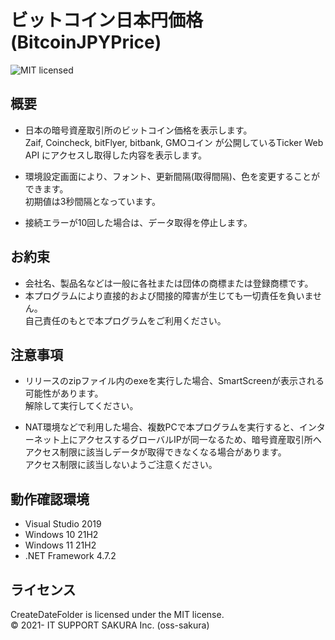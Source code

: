 ビットコイン日本円価格 (BitcoinJPYPrice)
=======================================
![MIT licensed][shield-license]

概要
-----------------
 * 日本の暗号資産取引所のビットコイン価格を表示します。<br>
Zaif, Coincheck, bitFlyer, bitbank, GMOコイン が公開しているTicker Web API にアクセスし取得した内容を表示します。
 
 * 環境設定画面により、フォント、更新間隔(取得間隔)、色を変更することができます。<br>
 初期値は3秒間隔となっています。

 * 接続エラーが10回した場合は、データ取得を停止します。


お約束
-------
* 会社名、製品名などは一般に各社または団体の商標または登録商標です。<br>
* 本プログラムにより直接的および間接的障害が生じても一切責任を負いません。<br>
自己責任のもとで本プログラムをご利用ください。

注意事項
-------
* リリースのzipファイル内のexeを実行した場合、SmartScreenが表示される可能性があります。<br>
解除して実行してください。

* NAT環境などで利用した場合、複数PCで本プログラムを実行すると、インターネット上にアクセスするグローバルIPが同一なるため、暗号資産取引所へアクセス制限に該当しデータが取得できなくなる場合があります。<br>
アクセス制限に該当しないようご注意ください。


動作確認環境
---------------------
  * Visual Studio 2019
  * Windows 10 21H2
  * Windows 11 21H2
  * .NET Framework 4.7.2

ライセンス
-----------------
CreateDateFolder is licensed under the MIT license.  
&copy; 2021- IT SUPPORT SAKURA Inc. (oss-sakura)

[shield-license]: https://img.shields.io/badge/license-MIT-blue.svg